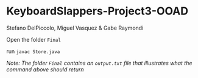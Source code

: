 # KeyboardSlappers-Project3-OOAD

Stefano DelPiccolo, Miguel Vasquez & Gabe Raymondi

Open the folder `Final`

run `javac Store.java`

*Note: The folder `Final` contains an `output.txt` file that illustrates what the command above should return*
